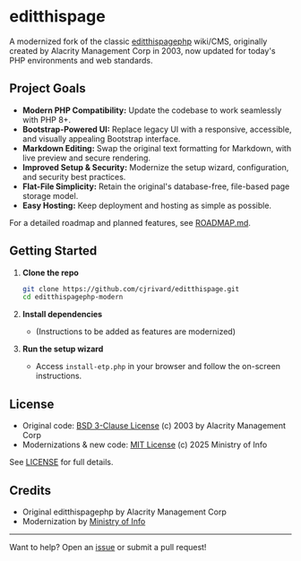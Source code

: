 # editthispage

A modernized fork of the classic [editthispagephp](https://www.lifewithalacrity.com/ephemera/editthispagephp-lightweight-experimental-wiki/) wiki/CMS, originally created by Alacrity Management Corp in 2003, now updated for today's PHP environments and web standards.

## Project Goals

- **Modern PHP Compatibility:** Update the codebase to work seamlessly with PHP 8+.
- **Bootstrap-Powered UI:** Replace legacy UI with a responsive, accessible, and visually appealing Bootstrap interface.
- **Markdown Editing:** Swap the original text formatting for Markdown, with live preview and secure rendering.
- **Improved Setup & Security:** Modernize the setup wizard, configuration, and security best practices.
- **Flat-File Simplicity:** Retain the original's database-free, file-based page storage model.
- **Easy Hosting:** Keep deployment and hosting as simple as possible.

For a detailed roadmap and planned features, see [ROADMAP.md](./ROADMAP.md).

## Getting Started

1. **Clone the repo**
   ```sh
   git clone https://github.com/cjrivard/editthispage.git
   cd editthispagephp-modern
   ```

2. **Install dependencies**
   - (Instructions to be added as features are modernized)

3. **Run the setup wizard**
   - Access `install-etp.php` in your browser and follow the on-screen instructions.

## License

- Original code: [BSD 3-Clause License](LICENSE) (c) 2003 by Alacrity Management Corp
- Modernizations & new code: [MIT License](LICENSE) (c) 2025 Ministry of Info

See [LICENSE](./LICENSE) for full details.

## Credits

- Original editthispagephp by Alacrity Management Corp
- Modernization by [Ministry of Info](https://github.com/cjrivard)

---

Want to help? Open an [issue](https://github.com/cjrivard/editthispagephp-modern/issues) or submit a pull request!